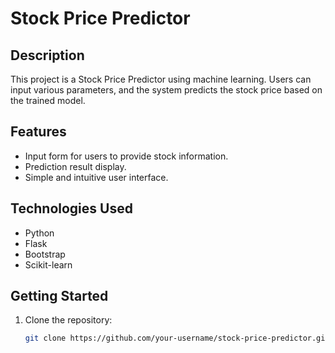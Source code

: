 # Stock Price Predictor

## Description
This project is a Stock Price Predictor using machine learning. Users can input various parameters, and the system predicts the stock price based on the trained model.

## Features
- Input form for users to provide stock information.
- Prediction result display.
- Simple and intuitive user interface.

## Technologies Used
- Python
- Flask
- Bootstrap
- Scikit-learn

## Getting Started
1. Clone the repository:
   ```bash
   git clone https://github.com/your-username/stock-price-predictor.git
